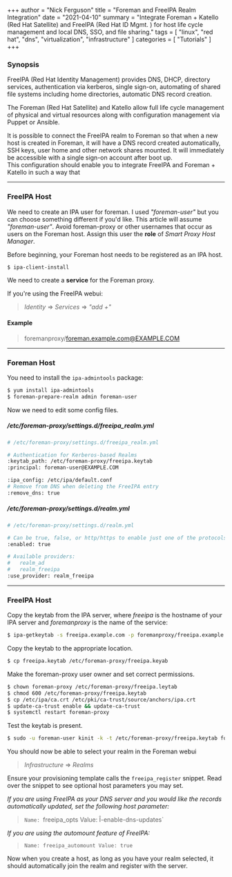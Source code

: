 +++
author = "Nick Ferguson"
title = "Foreman and FreeIPA Realm Integration"
date = "2021-04-10"
summary = "Integrate Foreman + Katello (Red Hat Satellite) and FreeIPA (Red Hat ID Mgmt. ) for host life cycle management and local DNS, SSO, and file sharing."
tags = [
	"linux",
	"red hat",
	"dns",
	"virtualization",
	"infrastructure"
]
categories = [
	"Tutorials"
]
+++


### Synopsis

FreeIPA (Red Hat Identity Management) provides DNS, DHCP, directory services, authentication via kerberos, single sign-on, automating of shared file systems including home directories, automatic DNS record creation.  

The Foreman (Red Hat Satellite) and Katello allow full life cycle management of physical and virtual resources along with configuration management via Puppet or Ansible.  

It is possible to connect the FreeIPA realm to Foreman so that when a new host is created in Foreman, it will have a DNS record created automatically, SSH keys, user home and other network shares mounted. It will immediately be accessible with a single sign-on account after boot up.  
This configuration should enable you to integrate FreeIPA and Foreman + Katello in such a way that 

---

### FreeIPA Host

We need to create an IPA user for foreman. I used *"foreman-user"* but you can choose something different if you'd like. This article will assume *"foreman-user"*. Avoid foreman-proxy or other usernames that occur as users on the Foreman host. Assign this user the __role__ of *Smart Proxy Host Manager*.

Before beginning, your Foreman host needs to be registered as an IPA host. 

````bash
$ ipa-client-install
````

We need to create a __service__ for the Foreman proxy.  

If you're using the FreeIPA webui:  

> *Identity* => *Services* => *"add +"*

#### Example

> foremanproxy/foreman.example.com@EXAMPLE.COM

---

### Foreman Host

You need to install the `ipa-admintools` package:  
````bash
$ yum install ipa-admintools
$ foreman-prepare-realm admin foreman-user
````
  

Now we need to edit some config files.

##### */etc/foreman-proxy/settings.d/freeipa_realm.yml*

````bash
# /etc/foreman-proxy/settings.d/freeipa_realm.yml

# Authentication for Kerberos-based Realms
:keytab_path: /etc/foreman-proxy/freeipa.keytab
:principal: foreman-user@EXAMPLE.COM

:ipa_config: /etc/ipa/default.conf
# Remove from DNS when deleting the FreeIPA entry
:remove_dns: true
````


##### */etc/foreman-proxy/settings.d/realm.yml*

````bash
# /etc/foreman-proxy/settings.d/realm.yml

# Can be true, false, or http/https to enable just one of the protocols
:enabled: true

# Available providers:
#   realm_ad
#   realm_freeipa
:use_provider: realm_freeipa
````

---

### FreeIPA Host
Copy the keytab from the IPA server, where *freeipa* is the hostname of your IPA server and *foremanproxy* is the name of the service:

````bash
$ ipa-getkeytab -s freeipa.example.com -p foremanproxy/freeipa.example.com -k /etc/krb5.keytab *
````

Copy the keytab to the appropriate location.

````bash
$ cp freeipa.keytab /etc/foreman-proxy/freeipa.keyab
````


Make the foreman-proxy user owner and set correct permissions.

````bash
$ chown foreman-proxy /etc/foreman-proxy/freeipa.leytab
$ chmod 600 /etc/foreman-proxy/freeipa.keytab
$ cp /etc/ipa/ca.crt /etc/pki/ca-trust/source/anchors/ipa.crt
$ update-ca-trust enable && update-ca-trust
$ systemctl restart foreman-proxy
````

Test the keytab is present.

````bash
$ sudo -u foreman-user kinit -k -t /etc/foreman-proxy/freeipa.keytab foreman-user
````

You should now be able to select your realm in the Foreman webui  

> *Infrastructure* => *Realms*

Ensure your provisioning template calls the `freeipa_register` snippet. Read over the snippet to see optional host parameters you may set.  


*If you are using FreeIPA as your DNS server and you would like the records automatically updated, set the following host parameter:*

> `Name: `freeipa_opts Value: Î-enable-dns-updates`


*If you are using the automount feature of FreeIPA:*

> `Name: freeipa_automount Value: true`

Now when you create a host, as long as you have your realm selected, it should automatically join the realm and register with the server.  


